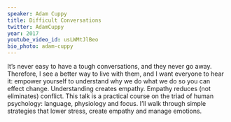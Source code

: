```yaml
---
speaker: Adam Cuppy
title: Difficult Conversations
twitter: AdamCuppy
year: 2017
youtube_video_id: usLWMtJlBeo
bio_photo: adam-cuppy
---
```


It’s never easy to have a tough conversations, and they never go away. Therefore, I see a better way to live with them, and I want everyone to hear it: empower yourself to understand why we do what we do so you can effect change. Understanding creates empathy. Empathy reduces (not eliminates) conflict. This talk is a practical course on the triad of human psychology: language, physiology and focus. I’ll walk through simple strategies that lower stress, create empathy and manage emotions.
